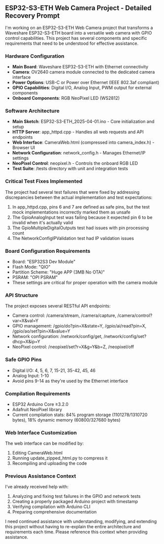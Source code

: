 ## ESP32-S3-ETH Web Camera Project - Detailed Recovery Prompt

I'm working on an ESP32-S3-ETH Web Camera project that transforms a Waveshare ESP32-S3-ETH board into a versatile web camera with GPIO control capabilities. This project has several components and specific requirements that need to be understood for effective assistance.

### Hardware Configuration
- **Main Board**: Waveshare ESP32-S3-ETH with Ethernet connectivity
- **Camera**: OV2640 camera module connected to the dedicated camera interface
- **Power Options**: USB-C or Power over Ethernet (IEEE 802.3af compliant)
- **GPIO Capabilities**: Digital I/O, Analog Input, PWM output for external components
- **Onboard Components**: RGB NeoPixel LED (WS2812)

### Software Architecture
- **Main Sketch**: ESP32-S3-ETH_2025-04-01.ino - Core initialization and setup
- **HTTP Server**: app_httpd.cpp - Handles all web requests and API endpoints
- **Web Interface**: CameraWeb.html (compressed into camera_index.h) - Browser UI
- **Network Configuration**: network_config.h - Manages Ethernet/IP settings
- **NeoPixel Control**: neopixel.h - Controls the onboard RGB LED
- **Test Suite**: /tests directory with unit and integration tests

### Critical Test Fixes Implemented
The project had several test failures that were fixed by addressing discrepancies between the actual implementation and test expectations:
1. In app_httpd.cpp, pins 6 and 7 are defined as safe pins, but the test mock implementations incorrectly marked them as unsafe
2. The GpioAnalogInput test was failing because it expected pin 6 to be invalid when it's actually valid
3. The GpioMultipleDigitalOutputs test had issues with pin processing count
4. The NetworkConfigIPValidation test had IP validation issues

### Board Configuration Requirements
- Board: "ESP32S3 Dev Module"
- Flash Mode: "QIO"
- Partition Scheme: "Huge APP (3MB No OTA)"
- PSRAM: "OPI PSRAM"
- These settings are critical for proper operation with the camera module

### API Structure
The project exposes several RESTful API endpoints:
- Camera control: /camera/stream, /camera/capture, /camera/control?var=X&val=Y
- GPIO management: /gpio/do?pin=X&state=Y, /gpio/ai/read?pin=X, /gpio/ao/set?pin=X&value=Y
- Network configuration: /network/config/get, /network/config/set?dhcp=X&ip=Y
- NeoPixel control: /neopixel/set?r=X&g=Y&b=Z, /neopixel/off

### Safe GPIO Pins
- Digital I/O: 4, 5, 6, 7, 15-21, 35-42, 45, 46
- Analog Input: 1-10
- Avoid pins 9-14 as they're used by the Ethernet interface

### Compilation Requirements
- ESP32 Arduino Core ≥3.2.0
- Adafruit NeoPixel library
- Current compilation stats: 84% program storage (1101278/1310720 bytes), 18% dynamic memory (60800/327680 bytes)

### Web Interface Customization
The web interface can be modified by:
1. Editing CameraWeb.html
2. Running update_zipped_html.py to compress it
3. Recompiling and uploading the code

### Previous Assistance Context
I've already received help with:
1. Analyzing and fixing test failures in the GPIO and network tests
2. Creating a properly packaged Arduino project with timestamp
3. Verifying compilation with Arduino CLI
4. Preparing comprehensive documentation

I need continued assistance with understanding, modifying, and extending this project without having to re-explain the entire architecture and requirements each time. Please reference this context when providing assistance.
